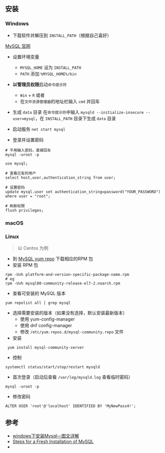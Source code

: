 
## 安装

### Windows

- 下载软件并解压到 `INSTALL_PATH`（根据自己喜好）

[MySQL 官网](https://dev.mysql.com/downloads/mysql/)

- 设置环境变量
  - `MYSQL_HOME` 设为 `INSTALL_PATH`
  - `PATH` 添加 `%MYSQL_HOME%/bin`

- **以管理员权限**启动`命令提示符`
  - `Win` + `R` 或者
  - 在`文件资源管理器`的地址栏输入 `cmd` 并回车
  
- 生成 `data` 目录
 在`命令提示符`中输入 `mysqld --initialize-insecure --user=mysql`，在 `INSTALL_PATH` 目录下生成 `data` 目录

- 启动服务
`net start mysql`

- 登录并设置密码

```
# 不用输入密码，直接回车
mysql -uroot -p

use mysql;

# 查看已有的用户
select host,user,authentication_string from user;

# 设置密码
update mysql.user set authentication_string=password("YOUR_PASSWORD") where user = "root";

# 刷新权限
flush privileges;
```

### macOS

### Linux
> 以 Centos 为例

- 到 [MySQL yum repo](https://dev.mysql.com/downloads/repo/yum/) 下载相应的RPM 包
- 安装 RPM 包
```
rpm -Uvh platform-and-version-specific-package-name.rpm
# eg
rpm -Uvh mysql80-community-release-el7-2.noarch.rpm
```
- 查看可安装的 MySQL 版本
```
yum repolist all | grep mysql
```
- 选择需要安装的版本（如果没有选择，默认安装最新版本）
  - 使用 yum-config-manager
  - 使用 dnf config-manager
  - 修改 `/etc/yum.repos.d/mysql-community.repo` 文件
- 安装
```
 yum install mysql-community-server
 ```
 - 控制
 ```
 systemctl status/start/stop/restart mysqld
 ```
 - 首次登录（启动后查看 `/var/log/mysqld.log` 查看临时密码）
 ```
 mysql -uroot -p
 ```
 - 修改密码
 ```
 ALTER USER 'root'@'localhost' IDENTIFIED BY 'MyNewPass4!';
 ```

## 参考
- [windows下安装Mysql—图文详解](https://www.cnblogs.com/reyinever/p/8551977.html)
- [Steps for a Fresh Installation of MySQL](https://dev.mysql.com/doc/mysql-yum-repo-quick-guide/en/#repo-qg-yum-fresh-install)
- 
